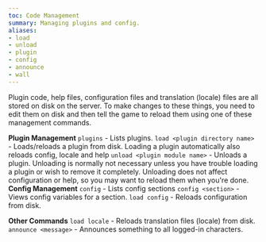 ```yaml
---
toc: Code Management
summary: Managing plugins and config.
aliases:
- load
- unload
- plugin
- config
- announce
- wall
---
```

Plugin code, help files, configuration files and translation (locale) files are all stored on disk on the server.  To make changes to these things, you need to edit them on disk and then tell the game to reload them using one of these management commands.

**Plugin Management**
`plugins` - Lists plugins.
`load <plugin directory name>` - Loads/reloads a plugin from disk.
       Loading a plugin automatically also reloads config, locale and help
`unload <plugin module name>` - Unloads a plugin.
       Unloading is normally not necessary unless you have trouble loading a plugin 
       or wish to remove it completely.  Unloading does not affect configuration or
       help, so you may want to reload them when you're done.
 **Config Management**
`config` - Lists config sections
`config <section>` - Views config variables for a section.
`load config` - Reloads configuration from disk.
   
**Other Commands**
`load locale` - Reloads translation files (locale) from disk.
`announce <message>` - Announces something to all logged-in characters.
